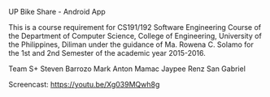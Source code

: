 UP Bike Share - Android App

This is a course requirement for CS191/192 Software Engineering Course of the Department of Computer Science, College of Engineering, University of the Philippines, Diliman under the guidance of Ma. Rowena C. Solamo for the 1st and 2nd Semester of the academic year 2015-2016.

Team S+
Steven Barrozo
Mark Anton Mamac
Jaypee Renz San Gabriel

Screencast: https://youtu.be/Xg039MQwh8g
